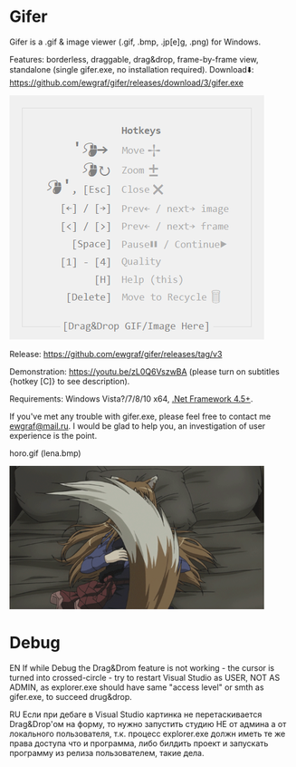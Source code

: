 # Gifer
Gifer is a .gif & image viewer (.gif, .bmp, .jp[e]g, .png) for Windows.

Features: borderless, draggable, drag&drop, frame-by-frame view, standalone (single gifer.exe, no installation required).
Download⬇️: https://github.com/ewgraf/gifer/releases/download/3/gifer.exe

<img src="https://github.com/ewgraf/gifer/blob/master/help.png?raw=true">

Release: https://github.com/ewgraf/gifer/releases/tag/v3

Demonstration: https://youtu.be/zL0Q6VszwBA (please turn on subtitles {hotkey [C]} to see description).

Requirements: Windows Vista?/7/8/10 x64, [.Net Framework 4.5+](https://www.microsoft.com/ru-ru/download/details.aspx?id=30653).

If you've met any trouble with gifer.exe, please feel free to contact me ewgraf@mail.ru. I would be glad to help you, an investigation of user experience is the point.

horo.gif (lena.bmp)

<img src="https://github.com/ewgraf/gifer/blob/master/horo.gif?raw=true" width="450px">

# Debug
EN
If while Debug the Drag&Drom feature is not working - the cursor is turned into crossed-circle - try to restart Visual Studio as USER, NOT AS ADMIN, as explorer.exe should have same "access level" or smth as gifer.exe, to succeed drug&drop.

RU
Если при дебаге в Visual Studio картинка не перетаскивается Drag&Drop'ом на форму, то нужно запустить студию НЕ от админа а от локального пользователя, т.к. процесс explorer.exe должн иметь те же права доступа что и программа, либо билдить проект и запускать программу из релиза пользователем, такие дела.
